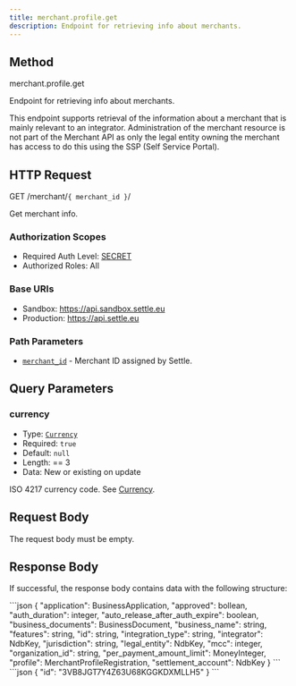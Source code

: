 ```yaml
---
title: merchant.profile.get
description: Endpoint for retrieving info about merchants.
---
```


## Method

<div class="md-api_reference_method_heading">

merchant.profile.get

</div>

Endpoint for retrieving info about merchants.

This endpoint supports retrieval of the information about a merchant that is mainly relevant to an integrator. Administration of the merchant resource is not part of the Merchant API as only the legal entity owning the merchant has access to do this using the SSP (Self Service Portal).

## HTTP Request

<div class="md-api_reference_FiraCode">

<div class="md-api_reference_request_heading">

<span class="badge get">GET</span> /merchant/`{ merchant_id }`/

</div>

Get merchant info.

### Authorization Scopes

* Required Auth Level: [SECRET](/guides/authentication/#authentication-using-secret)
* Authorized Roles: All

### Base URIs

* Sandbox: <span class="url">https://api.sandbox.settle.eu</span>
* Production: <span class="url">https://api.settle.eu</span>

### Path Parameters

* [`merchant_id`]() - Merchant ID assigned by Settle.
  
</div>

## Query Parameters

<div class="md-api_reference_FiraCode">

### currency

* Type: [`Currency`](/api/resources/types/#currency-2)
* Required: `true`
* Default: `null`
* Length: == 3
* Data: New or existing on update

ISO 4217 currency code. See [Currency](/api/resources/types/#currency-2).

</div>

## Request Body

The request body must be empty.

## Response Body

If successful, the response body contains data with the following structure:

<code-group>
<code-block title="Types">
```json
{
  "application": BusinessApplication,
  "approved": bollean,
  "auth_duration": integer,
  "auto_release_after_auth_expire": boolean,
  "business_documents": BusinessDocument,
  "business_name": string,
  "features": string,
  "id": string,
  "integration_type": string,
  "integrator": NdbKey,
  "jurisdiction": string,
  "legal_entity": NdbKey,
  "mcc": integer,
  "organization_id": string,
  "per_payment_amount_limit": MoneyInteger,
  "profile": MerchantProfileRegistration,
  "settlement_account": NdbKey
}
```
</code-block>

<code-block title="Example">
```json
{
  "id": "3VB8JGT7Y4Z63U68KGGKDXMLLH5"
}
```
</code-block>
</code-group>
